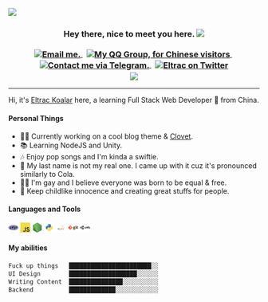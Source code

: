 ![](https://cdn.jsdelivr.net/gh/BigCoke233/BigCoke233/profile-banner.png)

<h3 align="center">Hey there, nice to meet you here. <img src="https://media.giphy.com/media/hvRJCLFzcasrR4ia7z/giphy.gif" width="25px">
  <br><br>
<a href="mailto:hi@guhub.cn" align="center">
  <img align="center" alt="Email me." width="22px" src="https://cdn.jsdelivr.net/gh/edent/SuperTinyIcons/images/svg/email.svg" />
</a>&nbsp;
<a href="https://qm.qq.com/cgi-bin/qm/qr?k=yj9_OZlOS2IvGA_1BU7Cr-cNawZsAIr0&jump_from=webapi" align="center">
  <img align="center" alt="My QQ Group, for Chinese visitors" width="22px" src="https://cdn.jsdelivr.net/gh/edent/SuperTinyIcons/images/svg/qq.svg" />
</a>&nbsp;
<a href="https://t.me/Eltrac" align="center">
  <img align="center" alt="Contact me via Telegram." width="22px" src="https://cdn.jsdelivr.net/gh/edent/SuperTinyIcons/images/svg/telegram.svg" />
</a>&nbsp;
<a href="https://twitter.com/Eltrac233" align="center">
  <img align="center" alt="Eltrac on Twitter" width="22px" src="https://cdn.jsdelivr.net/gh/edent/SuperTinyIcons/images/svg/twitter.svg" />
</a>
<br>
  
<img align="center" src="https://visitor-badge.glitch.me/badge?page_id=BigCoke233.BigCoke233">

</h3>

<hr>

Hi, it's [Eltrac Koalar](https://guhub.cn) here, a learning Full Stack Web Developer 🚀 from China.

#### Personal Things

- 👨‍💻 Currently working on a cool blog theme & [Clovet](https://github.com/Clovet-org).
- 📚 Learning NodeJS and Unity.
- 🎶 Enjoy pop songs and I'm kinda a swiftie.
- 🐨 My last name is not my real one. I came up with it cuz it's pronounced similarly to Cola.
- 🏳️‍🌈 I'm gay and I believe everyone was born to be equal & free.
- 🦄 Keep childlike innocence and creating great stuffs for people.

#### Languages and Tools

<code><img height="20" src="https://raw.githubusercontent.com/github/explore/80688e429a7d4ef2fca1e82350fe8e3517d3494d/topics/php/php.png"></code>
<code><img height="20" src="https://raw.githubusercontent.com/github/explore/80688e429a7d4ef2fca1e82350fe8e3517d3494d/topics/javascript/javascript.png"></code>
<code><img height="20" src="https://raw.githubusercontent.com/github/explore/80688e429a7d4ef2fca1e82350fe8e3517d3494d/topics/nodejs/nodejs.png"></code>
<code><img height="20" src="https://raw.githubusercontent.com/github/explore/80688e429a7d4ef2fca1e82350fe8e3517d3494d/topics/python/python.png"></code>
<code><img height="20" src="https://raw.githubusercontent.com/github/explore/80688e429a7d4ef2fca1e82350fe8e3517d3494d/topics/mysql/mysql.png"></code>
<code><img height="20" src="https://raw.githubusercontent.com/github/explore/80688e429a7d4ef2fca1e82350fe8e3517d3494d/topics/git/git.png"></code>
<code><img height="20" src="https://raw.githubusercontent.com/github/explore/80688e429a7d4ef2fca1e82350fe8e3517d3494d/topics/unity/unity.png"></code>

#### My abilities

```text
Fuck up things   ███████████████████████░░
UI Design        ███████████████████░░░░░░
Writing Content  ███████████████░░░░░░░░░░
Backend          █████████████░░░░░░░░░░░░
```
